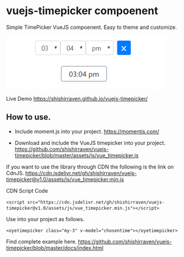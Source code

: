 # vuejs-timepicker compoenent
Simple TimePicker VueJS compoenent. Easy to theme and customize. 

![Demo Image](img/Capture.PNG)

Live Demo https://shishirraven.github.io/vuejs-timepicker/

## How to use. 

- Include moment.js into your project. 
https://momentjs.com/

- Download and include the VueJS timepicker into your project. https://github.com/shishirraven/vuejs-timepicker/blob/master/assets/js/vue_timepicker.js

If you want to use the library through CDN the following is the link on CdnJS. 
https://cdn.jsdelivr.net/gh/shishirraven/vuejs-timepicker@v1.0/assets/js/vue_timepicker.min.js

CDN Script Code
```
<script src="https://cdn.jsdelivr.net/gh/shishirraven/vuejs-timepicker@v1.0/assets/js/vue_timepicker.min.js"></script>
```

Use into your project as follows. 

```
<oyetimepicker class="my-3" v-model="chosentime"></oyetimepicker>
```

Find complete example here. 
https://github.com/shishirraven/vuejs-timepicker/blob/master/docs/index.html
